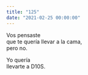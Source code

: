 ```yaml
---
title: "125"
date: "2021-02-25 00:00:00"
---
```


Vos pensaste\
que te quería llevar a la cama,\
pero no.

Yo quería\
llevarte a D10S.
